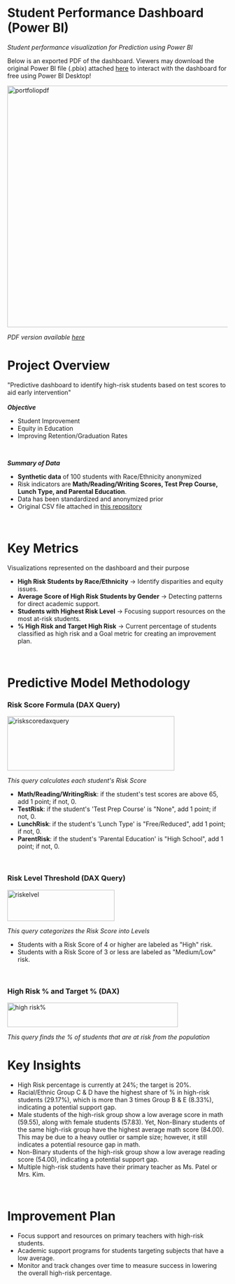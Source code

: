 # Student Performance Dashboard (Power BI)
*Student performance visualization for Prediction using Power BI*


Below is an exported PDF of the dashboard. Viewers may download the original Power BI file (.pbix) attached [here](StudentPerformancePortfolio.pbix) to interact with the dashboard for free using Power BI Desktop!

<img width="983" height="551" alt="portfoliopdf" src="https://github.com/user-attachments/assets/90fcb16d-fa31-4286-8c95-b8eff217e6eb" />

*PDF version available [here](portfoliopng.pdf)*

# Project Overview
"Predictive dashboard to identify high-risk students based on test scores to aid early intervention" <br> <br>
***Objective***
- Student Improvement
- Equity in Education
- Improving Retention/Graduation Rates
<br>

***Summary of Data*** <br>
- **Synthetic data** of 100 students with Race/Ethnicity anonymized
- Risk indicators are **Math/Reading/Writing Scores, Test Prep Course, Lunch Type, and Parental Education**.
- Data has been standardized and anonymized prior
- Original CSV file attached in [this repository](Student_Data.csv)
<br>

# Key Metrics
Visualizations represented on the dashboard and their purpose
- **High Risk Students by Race/Ethnicity** -> Identify disparities and equity issues.
- **Average Score of High Risk Students by Gender** -> Detecting patterns for direct academic support.
- **Students with Highest Risk Level** -> Focusing support resources on the most at-risk students.
- **% High Risk and Target High Risk** -> Current percentage of students classified as high risk and a Goal metric for creating an improvement plan.
<br>

# Predictive Model Methodology 
### Risk Score Formula (DAX Query)
<img width="382" height="124" alt="riskscoredaxquery" src="https://github.com/user-attachments/assets/8eeec957-37e8-405d-bce4-f25222d655f8" />
<br>

*This query calculates each student's Risk Score*
- **Math/Reading/WritingRisk**: if the student's test scores are above 65, add 1 point; if not, 0.
- **TestRisk**: if the student's 'Test Prep Course' is "None", add 1 point; if not, 0.
- **LunchRisk**: if the student's 'Lunch Type' is "Free/Reduced", add 1 point; if not, 0.
- **ParentRisk**: if the student's 'Parental Education' is "High School", add 1 point; if not, 0.
<br>

### Risk Level Threshold (DAX Query)
<img width="245" height="71" alt="riskelvel" src="https://github.com/user-attachments/assets/64c92d5b-b662-4fe0-bb68-27cf01cdd468" />
<br>

*This query categorizes the Risk Score into Levels*
- Students with a Risk Score of 4 or higher are labeled as "High" risk.
- Students with a Risk Score of 3 or less are labeled as "Medium/Low" risk.
<br>

### High Risk % and Target % (DAX)
<img width="390" height="56" alt="high risk%" src="https://github.com/user-attachments/assets/ccc578f6-3525-4627-8d07-d98a4cbf6e4c" />

*This query finds the % of students that are at risk from the population*
<br>

# Key Insights
- High Risk percentage is currently at 24%; the target is 20%.
- Racial/Ethnic Group C & D have the highest share of % in high-risk students (29.17%), which is more than 3 times Group B & E (8.33%), indicating a potential support gap.
- Male students of the high-risk group show a low average score in math (59.55), along with female students (57.83). Yet, Non-Binary students of the same high-risk group have the highest average math score (84.00). This may be due to a heavy outlier or sample size; however, it still indicates a potential resource gap in math.
- Non-Binary students of the high-risk group show a low average reading score (54.00), indicating a potential support gap.
- Multiple high-risk students have their primary teacher as Ms. Patel or Mrs. Kim.
<br>

# Improvement Plan
- Focus support and resources on primary teachers with high-risk students.
- Academic support programs for students targeting subjects that have a low average.
- Monitor and track changes over time to measure success in lowering the overall high-risk percentage.
<br>
